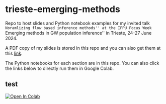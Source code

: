 # trieste-emerging-methods

Repo to host slides and Python notebook examples for my invited talk ``Noramlizing flow based inference methods'' at the IFPU Focus Week ``Emerging methods in GW population inference'' in Trieste, 24-27 June 2024.

A PDF copy of my slides is stored in this repo and you can also get them at this [link](https://github.com/mdmould/trieste-emerging-methods/blob/main/slides.pdf).

The Python notebooks for each section are in this repo. You can also click the links below to directly run them in Google Colab.

## test

[![Open In Colab](https://colab.research.google.com/assets/colab-badge.svg)](https://github.com/mdmould/shallow/blob/main/examples/bounded-flow.ipynb)

